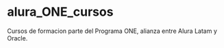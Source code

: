 # alura_ONE_cursos
 Cursos de formacion parte del Programa ONE, alianza entre Alura Latam y Oracle.
